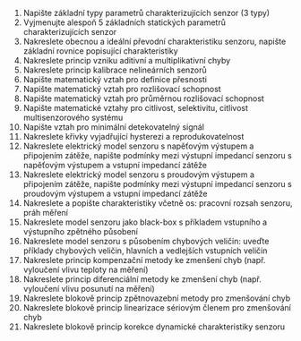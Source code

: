 1. Napište základní typy parametrů charakterizujících senzor (3 typy)
2. Vyjmenujte alespoň 5 základních statických parametrů charakterizujících senzor
3. Nakreslete obecnou a ideální převodní charakteristiku senzoru, napište základní rovnice popisující charakteristiky
4. Nakreslete princip vzniku aditivní a multiplikativní chyby
5. Nakreslete princip kalibrace nelineárních senzorů
6. Napište matematický vztah pro definice přesnosti
7. Napište matematický vztah pro rozlišovací schopnost
8. Napište matematický vztah pro průměrnou rozlišovací schopnost
9. Napište matematické vztahy pro citlivost, selektivitu, citlivost multisenzorového systému
10. Napište vztah pro minimální detekovatelný signál
11. Nakreslete křivky vyjadřující hysterezi a reprodukovatelnost
12. Nakreslete elektrický model senzoru s napěťovým výstupem a připojením zátěže, napište podmínky mezi výstupní
impedancí senzoru s napěťovým výstupem a vstupní impedancí zátěže
13. Nakreslete elektrický model senzoru s proudovým výstupem a připojením zátěže, napište podmínky mezi výstupní
impedancí senzoru s proudovým výstupem a vstupní impedancí zátěže
14. Nakreslete a popište charakteristiky včetně os: pracovní rozsah senzoru, práh měření
15. Nakreslete model senzoru jako black-box s příkladem vstupního a výstupního zpětného působení
16. Nakreslete model senzoru s působením chybových veličin: uveďte příklady chybových veličin, hlavních a vedlejších
vstupních veličin
17. Nakreslete princip kompenzační metody ke zmenšení chyb (např. vyloučení vlivu teploty na měření)
18. Nakreslete princip diferenciální metody ke zmenšení chyb (např. vyloučení vlivu posunutí na měření)
19. Nakreslete blokově princip zpětnovazební metody pro zmenšování chyb
20. Nakreslete blokově princip linearizace sériovým členem pro zmenšování chyb
21. Nakreslete blokově princip korekce dynamické charakteristiky senzoru